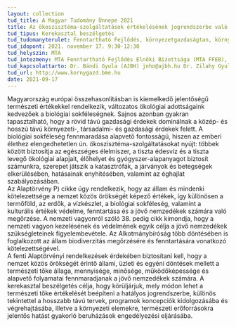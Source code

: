 ```yaml
---
layout: collection
tud_title: A Magyar Tudomány Ünnepe 2021
title: Az ökoszisztéma-szolgáltatások értékelésének jogrendszerbe való beépítése
tud_tipus: Kerekasztal beszélgetés
tud_tudomanyterulet: Fenntartható Fejlődés, környezetgazdaságtan, környezeti jog
tud_idopont: 2021. november 17. 9:30-12:30
tud_helyszin: MTA 
tud_intezmeny: MTA Fenntartható Fejlődés Elnöki Bizottsága (MTA FFEB), Alapvető Jogok Biztosának Hivatala (AJBH), BME GTK Környezetgazdaságtan Tanszék
tud_kapcsolattarto: Dr. Bándi Gyula (AJBH) jnho@ajbh.hu Dr. Zilahy Gyula (BME) zilahy.gyula@gtk.bme.hu 
tud_url: http://www.kornygazd.bme.hu
date: 2021-09-17
---
```

Magyarország európai összehasonlításban is kiemelkedő jelentőségű természeti értékekkel rendelkezik, változatos ökológiai adottságaink kedvezőek a biológiai sokféleségnek. Sajnos azonban gyakran tapasztalható, hogy a rövid távú gazdasági érdekek dominálnak a közép- és hosszú távú környezeti-, társadalmi- és gazdasági érdekek felett. A biológiai sokféleség fennmaradása alapvető fontosságú, hiszen az emberi élethez elengedhetetlen ún. ökoszisztéma-szolgáltatásokat nyújt: többek között biztosítja az egészséges élelmiszer, a tiszta édesvíz és a tiszta levegő ökológiai alapjait, élőhelyet és gyógyszer-alapanyagot biztosít számunkra, szerepet játszik a katasztrófák, a járványok és betegségek elkerülésében, hatásainak enyhítésében, valamint az éghajlat szabályozásában.<br>
Az Alaptörvény P) cikke úgy rendelkezik, hogy az állam és mindenki kötelezettsége a nemzet közös örökségét képező értékek, így különösen a termőföld, az erdők, a vízkészlet, a biológiai sokféleség, valamint a kulturális értékek védelme, fenntartása és a jövő nemzedékek számára való megőrzése. A nemzeti vagyonról szóló 38. pedig cikk kimondja, hogy a nemzeti vagyon kezelésének és védelmének egyik célja a jövő nemzedékek szükségleteinek figyelembevétele. Az Alkotmánybíróság több döntésében is foglalkozott az állam biodiverzitás megőrzésére és fenntartására vonatkozó kötelezettségével.<br> 
A fenti Alaptörvényi rendelkezések érdekében biztosítani kell, hogy a nemzet közös örökségét érintő állami, üzleti és egyéni döntések mellett a természeti tőke állaga, mennyisége, minősége, működőképessége és alapvető folyamatai fennmaradjanak a jövő nemzedékek számára. A kerekasztal beszélgetés célja, hogy körüljárjuk, mely módon lehet a természeti tőke értékelését beépíteni a hatályos jogrendszerbe, különös tekintettel a hosszabb távú tervek, programok koncepciók kidolgozásába és végrehajtásába, illetve a környezeti elemekre, természeti erőforrásokra jelentős hatást gyakorló beruházások engedélyezési eljárásába.